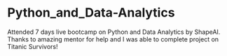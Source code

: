 # Python_and_Data-Analytics
Attended 7 days live bootcamp on Python and Data Analytics by ShapeAI.
Thanks to amazing mentor for help and I was able to complete project on Titanic Survivors!

